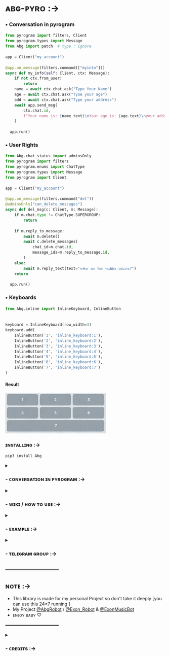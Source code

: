 # ᴀʙɢ-ᴘʏʀᴏ :->
> 
### • Conversation in pyrogram

```python
from pyrogram import filters, Client
from pyrogram.types import Message
from Abg import patch  # type : ignore

app = Client("my_account")

@app.on_message(filters.command(["myinto"]))
async def my_info(self: Client, ctx: Message):
    if not ctx.from_user:
        return
    name = await ctx.chat.ask("Type Your Name")
    age = await ctx.chat.ask("Tyoe your age")
    add = await ctx.chat.ask("Type your address")
    await app.send_msg(
        ctx.chat.id,
        f"Your name is: {name.text}\nYour age is: {age.text}\nyour address is: {add.text}",
    )

  app.run()
```
>
### • User Rights 

```python 
from Abg.chat_status import adminsOnly
from pyrogram import filters
from pyrogram.enums import ChatType
from pyrogram.types import Message
from pyrogram import Client

app = Client("my_account")

@app.on_message(filters.command("del"))
@adminsOnly("can_delete_messages")
async def del_msg(c: Client, m: Message):
    if m.chat.type != ChatType.SUPERGROUP:
        return

    if m.reply_to_message:
        await m.delete()
        await c.delete_messages(
            chat_id=m.chat.id,
            message_ids=m.reply_to_message.id,
        )
    else:
        await m.reply_text(text="ᴡʜᴀᴛ ᴅᴏ ʏᴏᴜ ᴡᴀɴɴᴀ ᴅᴇʟᴇᴛᴇ?")
    return
  
  app.run()
```


>
### • Keyboards

```python
from Abg.inline import InlineKeyboard, InlineButton


keyboard = InlineKeyboard(row_width=3)
keyboard.add(
    InlineButton('1', 'inline_keyboard:1'),
    InlineButton('2', 'inline_keyboard:2'),
    InlineButton('3', 'inline_keyboard:3'),
    InlineButton('4', 'inline_keyboard:4'),
    InlineButton('5', 'inline_keyboard:5'),
    InlineButton('6', 'inline_keyboard:6'),
    InlineButton('7', 'inline_keyboard:7')
)
```

#### Result

<p><img src="https://raw.githubusercontent.com/Abishnoi69/Abg/master/doce/images/add_inline_button.png" alt="add_inline_button"></p>


### ɪɴsᴛᴀʟʟɪɴɢ :->

```bash
pip3 install Abg
```

<details>
<summary><h3>
- <b> ᴄᴏɴᴠᴇʀsᴀᴛɪᴏɴ ɪɴ ᴘʏʀᴏɢʀᴀᴍ :-></b>
</h3></summary>
<a href="https://github.com/Abishnoi69/Abg/wiki/Conversation"><img src="https://img.shields.io/badge/ᴄᴏɴᴠᴇʀsᴀᴛɪᴏɴ-903022f?logo=github"></a>
</details>

<details>
<summary><h3>
- <b> ᴡɪᴋɪ / ʜᴏᴡ ᴛᴏ ᴜsᴇ :-></b>
</h3></summary>
<a href="https://github.com/Abishnoi69/Abg/wiki"><img src="https://img.shields.io/badge/ᴡɪᴋɪ-1589F0?logo=github"></a>
</details>

<details>
<summary><h3>
- <b> ᴇxᴀᴍᴘʟᴇ :-></b>
</h3></summary>
<a href="https://github.com/Abishnoi69/Abg/tree/main/examples"><img src="https://img.shields.io/badge/ᴇxᴀᴍᴘʟᴇs-c5f015?logo=github"></a>
</details>

<details>
<summary><h3>
- <b> ᴛᴇʟᴇɢʀᴀᴍ ɢʀᴏᴜᴘ :-></b>
</h3></summary>
<a href="https://telegram.me/AbishnoiMF"><img src="https://img.shields.io/badge/-Support%20Group-blue.svg?style=for-the-badge&logo=Telegram"></a>
</details>


━━━━━━━━━━━━━━━━━━━━
## ɴᴏᴛᴇ :->

- This library is made for my personal Project so don't take it deeply  [you can use this 24*7 running ] 
- My Project [@AbgRobot](https://t.me/AbgRobot) / [@Exon_Robot](https://t.me/Exon_Robot) & [@ExonMusicBot](https://t.me/ExonMusicBot)
- ᴇɴᴊᴏʏ ʙᴀʙʏ ♡ 

━━━━━━━━━━━━━━━━━━━━ 
 
<details>
<summary><h3>
- <b>ᴄʀᴇᴅɪᴛs :-></b>
</h3></summary>

➥ [𝐀𝖻𝗂𝗌𝗁𝗇𝗈𝗂] ↬ <a href="https://github.com/Abishnoi69" alt="Abishnoi69"> <img src="https://img.shields.io/badge/ᴀʙɪsʜɴᴏɪ-90302f?logo=github" /></a>  

➥ [𝐏ʏʀᴏɢʀᴀᴍ] ↬ <a href="https://github.com/pyrogram" alt="Pyrogram"> <img src="https://img.shields.io/badge/Pyrogram-90302f?logo=github" /></a>  
  
➥ [𝐒ᴘɪᴅᴇʀ] ↬ <a href="https://github.com/Surendra9123" alt="Surendra9123"> <img src="https://img.shields.io/badge/SPiDER-90302f?logo=github" /></a>  
━━━━━━━━━━━━━━━━━━━━
</details>

